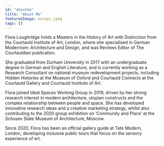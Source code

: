 ```yaml
---
id: "aboutme"
title: "About Me"
featuredImage: essays.jpeg
tags: []
---
```


Flora Loughridge holds a Masters in the History of Art with Distinction from the Courtauld Institute of Art, London, where she specialised in German Modernism: Architecture and Design, and was Reviews Editor of The Courtauldian publication. 

She graduated from Durham University in 2017 with an undergraduate degree in German and English Literature, and is currently working as a Research Consultant on national museum redevelopment projects, including Hidden Histories at the Museum of Oxford and Courtauld Connects at the Courtauld Gallery and Courtauld Institute of Art. 

Flora joined Ideal Spaces Working Group in 2019, driven by her strong research interest in modern architecture, utopian constructs and the complex relationship between people and space. She has developed innovative research ideas and a creative marketing strategy, whilst also contributing to the 2020 group exhibition on ‘Community and Place’ at the Schusev State Museum of Architecture, Moscow. 

Since 2020, Flora has been an official gallery guide at Tate Modern, London, developing inclusive public tours that focus on the sensory experience of art.
